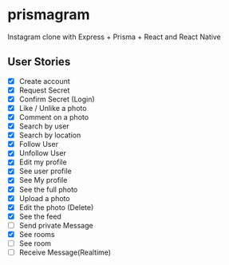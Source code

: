 # prismagram
Instagram clone with Express + Prisma + React and React Native


## User Stories
- [X] Create account
- [X] Request Secret
- [X] Confirm Secret (Login)
- [X] Like / Unlike a photo
- [X] Comment on a photo
- [X] Search by user
- [X] Search by location
- [X] Follow User
- [X] Unfollow User
- [X] Edit my profile
- [X] See user profile
- [X] See My profile
- [X] See the full photo
- [X] Upload a photo
- [X] Edit the photo (Delete) 
- [X] See the feed
- [ ] Send private Message
- [X] See rooms
- [ ] See room
- [ ] Receive Message(Realtime)